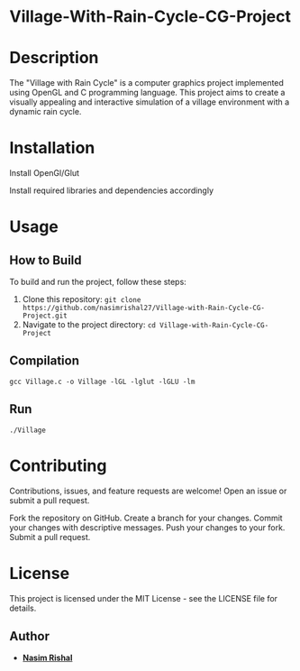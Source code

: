 # Village-With-Rain-Cycle-CG-Project

# Description

The "Village with Rain Cycle" is a computer graphics project implemented using OpenGL and C programming language. This project aims to create a visually appealing and interactive simulation of a village environment with a dynamic rain cycle. 

# Installation

Install OpenGl/Glut

Install required libraries and dependencies accordingly

# Usage

## How to Build

To build and run the project, follow these steps:

1. Clone this repository: `git clone https://github.com/nasimrishal27/Village-with-Rain-Cycle-CG-Project.git`
2. Navigate to the project directory: `cd Village-with-Rain-Cycle-CG-Project`

## Compilation 

```gcc Village.c -o Village -lGL -lglut -lGLU -lm```

## Run

```./Village```

# Contributing
     
Contributions, issues, and feature requests are welcome! Open an issue or submit a pull request.

Fork the repository on GitHub.
Create a branch for your changes.
Commit your changes with descriptive messages.
Push your changes to your fork.
Submit a pull request.

# License

This project is licensed under the MIT License - see the LICENSE file for details.


## Author

- **[Nasim Rishal](https://github.com/nasimrishal27)**
